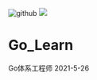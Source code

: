 ![github](https://img.shields.io/badge/release-v1.0-brightgreen)
![](https://img.shields.io/badge/Language-Go-9cf?logo=go)
# Go_Learn
Go体系工程师
2021-5-26
